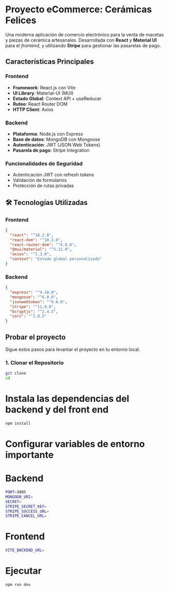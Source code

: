 #  Proyecto eCommerce: Cerámicas Felices

Una moderna aplicación de comercio electrónico para la venta de macetas y piezas de cerámica artesanales. Desarrollada con **React** y **Material UI** para el *frontend*, y utilizando **Stripe** para gestionar las pasarelas de pago.

##  Características Principales

###  Frontend
- **Framework**: React.js con Vite
- **UI Library**: Material-UI (MUI)
- **Estado Global**: Context API + useReducer
- **Ruteo**: React Router DOM
- **HTTP Client**: Axios

###  Backend
- **Plataforma**: Node.js con Express
- **Base de datos**: MongoDB con Mongoose
- **Autenticación**: JWT (JSON Web Tokens)
- **Pasarela de pago**: Stripe Integration


###  Funcionalidades de Seguridad
- Autenticación JWT con refresh tokens
- Validación de formularios
- Protección de rutas privadas


## 🛠️ Tecnologías Utilizadas

### Frontend
```json
{
  "react": "^18.2.0",
  "react-dom": "^18.2.0",
  "react-router-dom": "^6.8.0",
  "@mui/material": "^5.11.0",
  "axios": "^1.3.0",
  "context": "Estado global personalizado"
}
``` 

### Backend
```json
{
  "express": "^4.18.0",
  "mongoose": "^6.8.0",
  "jsonwebtoken": "^9.0.0",
  "stripe": "^11.0.0",
  "bcryptjs": "^2.4.3",
  "cors": "^2.8.5"
}
```
##  Probar el proyecto

Sigue estos pasos para levantar el proyecto en tu entorno local.

### 1. Clonar el Repositorio

```bash
git clone 
cd 
```
# Instala las dependencias del backend y del front end 
```bash
npm install
```
# Configurar variables de entorno importante 
# Backend
```bash
PORT=3005
MONGODB_URI=
SECRET=
STRIPE_SECRET_KEY=
STRIPE_SUCCESS_URL=
STRIPE_CANCEL_URL=
```
# Frontend
```bash
VITE_BACKEND_URL=
```
# Ejecutar 
```bash
npm run dev
```
